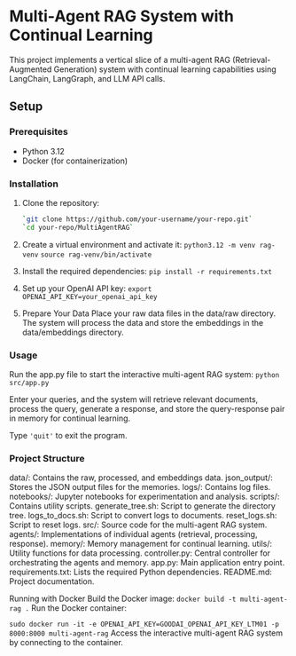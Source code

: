 # Multi-Agent RAG System with Continual Learning

This project implements a vertical slice of a multi-agent RAG (Retrieval-Augmented Generation) system with continual learning capabilities using LangChain, LangGraph, and LLM API calls.

## Setup

### Prerequisites

- Python 3.12
- Docker (for containerization)

### Installation

1. Clone the repository:
   ```sh
   `git clone https://github.com/your-username/your-repo.git`
   `cd your-repo/MultiAgentRAG`

2. Create a virtual environment and activate it:
  `python3.12 -m venv rag-venv`
  `source rag-venv/bin/activate`

3. Install the required dependencies:
  `pip install -r requirements.txt`

4. Set up your OpenAI API key:
  `export OPENAI_API_KEY=your_openai_api_key`

5. Prepare Your Data
  Place your raw data files in the data/raw directory.
  The system will process the data and store the embeddings in the data/embeddings directory.

### Usage
Run the app.py file to start the interactive multi-agent RAG system:
  `python src/app.py`

Enter your queries, and the system will retrieve relevant documents, process the query, generate a response, and store the query-response pair in memory for continual learning.

Type `'quit'` to exit the program.

### Project Structure
data/: Contains the raw, processed, and embeddings data.
json_output/: Stores the JSON output files for the memories.
logs/: Contains log files.
notebooks/: Jupyter notebooks for experimentation and analysis.
scripts/: Contains utility scripts.
generate_tree.sh: Script to generate the directory tree.
logs_to_docs.sh: Script to convert logs to documents.
reset_logs.sh: Script to reset logs.
src/: Source code for the multi-agent RAG system.
agents/: Implementations of individual agents (retrieval, processing, response).
memory/: Memory management for continual learning.
utils/: Utility functions for data processing.
controller.py: Central controller for orchestrating the agents and memory.
app.py: Main application entry point.
requirements.txt: Lists the required Python dependencies.
README.md: Project documentation.

Running with Docker
Build the Docker image:
  `docker build -t multi-agent-rag .`
Run the Docker container:

`sudo docker run -it -e OPENAI_API_KEY=GOODAI_OPENAI_API_KEY_LTM01 -p 8000:8000 multi-agent-rag`
Access the interactive multi-agent RAG system by connecting to the container.